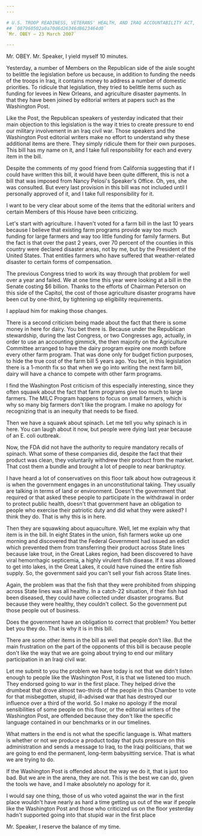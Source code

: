 ```yaml
---
---

# U.S. TROOP READINESS, VETERANS' HEALTH, AND IRAQ ACCOUNTABILITY ACT,
## `087960502a0a70d6d26346d8623464d0`
`Mr. OBEY — 23 March 2007`

---
```



Mr. OBEY. Mr. Speaker, I yield myself 10 minutes.

Yesterday, a number of Members on the Republican side of the aisle 
sought to belittle the legislation before us because, in addition to 
funding the needs of the troops in Iraq, it contains money to address a 
number of domestic priorities. To ridicule that legislation, they tried 
to belittle items such as funding for levees in New Orleans, and 
agriculture disaster payments. In that they have been joined by 
editorial writers at papers such as the Washington Post.

Like the Post, the Republican speakers of yesterday indicated that 
their main objection to this legislation is the way it tries to create 
pressure to end our military involvement in an Iraq civil war. Those 
speakers and the Washington Post editorial writers make no effort to 
understand why these additional items are there. They simply ridicule 
them for their own purposes. This bill has my name on it, and I take 
full responsibility for each and every item in the bill.

Despite the comments of my good friend from California suggesting 
that if I could have written this bill, it would have been quite 
different, this is not a bill that was imposed from Nancy Pelosi's 
Speaker's Office. Oh, yes, she was consulted. But every last provision 
in this bill was not included until I personally approved of it, and I 
take full responsibility for it.

I want to be very clear about some of the items that the editorial 
writers and certain Members of this House have been criticizing.

Let's start with agriculture. I haven't voted for a farm bill in the 
last 10 years because I believe that existing farm programs provide way 
too much funding for large farmers and way too little funding for 
family farmers. But the fact is that over the past 2 years, over 70 
percent of the counties in this country were declared disaster areas, 
not by me, but by the President of the United States. That entitles 
farmers who have suffered that weather-related disaster to certain 
forms of compensation.

The previous Congress tried to work its way through that problem for 
well over a year and failed. We at one time this year were looking at a 
bill in the Senate costing $6 billion. Thanks to the efforts of 
Chairman Peterson on this side of the Capitol, the cost of those 
agriculture disaster programs have been cut by one-third, by tightening 
up eligibility requirements.

I applaud him for making those changes.

There is a second criticism being made about the fact that there is 
some money in here for dairy. You bet there is. Because under the 
Republican stewardship, during the last Congress, or two Congresses 
ago, actually, in order to use an accounting gimmick, the then majority 
on the Agriculture Committee arranged to have the dairy program expire 
one month before every other farm program. That was done only for 
budget fiction purposes, to hide the true cost of the farm bill 5 years 
ago. You bet, in this legislation there is a 1-month fix so that when 
we go into writing the next farm bill, dairy will have a chance to 
compete with other farm programs.

I find the Washington Post criticism of this especially interesting, 
since they often squawk about the fact that farm programs give too much 
to large farmers. The MILC Program happens to focus on small farmers, 
which is why so many big farmers don't like the program. I make no 
apology for recognizing that is an inequity that needs to be fixed.

Then we have a squawk about spinach. Let me tell you why spinach is 
in here. You can laugh about it now, but people were dying last year 
because of an E. coli outbreak.

Now, the FDA did not have the authority to require mandatory recalls 
of spinach. What some of these companies did, despite the fact that 
their product was clean, they voluntarily withdrew their product from 
the market. That cost them a bundle and brought a lot of people to near 
bankruptcy.

I have heard a lot of conservatives on this floor talk about how 
outrageous it is when the government engages in an unconstitutional 
taking. They usually are talking in terms of land or environment. 
Doesn't the government that required or that asked these people to 
participate in the withdrawal in order to protect public health, 
doesn't that government have an obligation to people who exercise their 
patriotic duty and did what they were asked? I think they do. That is 
why this is in here.

Then they are squawking about aquaculture. Well, let me explain why 
that item is in the bill. In eight States in the union, fish farmers 
woke up one morning and discovered that the Federal Government had 
issued an edict which prevented them from transferring their product 
across State lines because lake trout, in the Great Lakes region, had 
been discovered to have viral hemorrhagic septicemia, a highly virulent 
fish disease. If it was allowed to get into lakes, in the Great Lakes, 
it could have ruined the entire fish supply. So, the government said 
you can't sell your fish across State lines.

Again, the problem was that the fish that they were prohibited from 
shipping across State lines was all healthy. In a catch-22 situation, 
if their fish had been diseased, they could have collected under 
disaster programs. But because they were healthy, they couldn't 
collect. So the government put those people out of business.

Does the government have an obligation to correct that problem? You 
better bet you they do. That is why it is in this bill.

There are some other items in the bill as well that people don't 
like. But the main frustration on the part of the opponents of this 
bill is because people don't like the way that we are going about 
trying to end our military participation in an Iraqi civil war.

Let me submit to you the problem we have today is not that we didn't 
listen enough to people like the Washington Post, it is that we 
listened too much. They endorsed going to war in the first place. They 
helped drive the drumbeat that drove almost two-thirds of the people in 
this Chamber to vote for that misbegotten, stupid, ill-advised war that 
has destroyed our influence over a third of the world. So I make no 
apology if the moral sensibilities of some people on this floor, or the 
editorial writers of the Washington Post, are offended because they 
don't like the specific language contained in our benchmarks or in our 
timelines.

What matters in the end is not what the specific language is. What 
matters is whether or not we produce a product today that puts pressure 
on this administration and sends a message to Iraq, to the Iraqi 
politicians, that we are going to end the permanent, long-term 
babysitting service. That is what we are trying to do.

If the Washington Post is offended about the way we do it, that is 
just too bad. But we are in the arena, they are not. This is the best 
we can do, given the tools we have, and I make absolutely no apology 
for it.

I would say one thing, those of us who voted against the war in the 
first place wouldn't have nearly as hard a time getting us out of the 
war if people like the Washington Post and those who criticized us on 
the floor yesterday hadn't supported going into that stupid war in the 
first place

Mr. Speaker, I reserve the balance of my time.